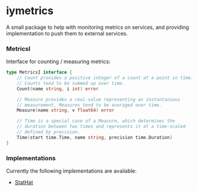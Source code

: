 iymetrics
=========

A small package to help with monitoring metrics on services, and providing implementation to push them to external services.

### MetricsI

Interface for counting / measuring metrics:

```go
type MetricsI interface {
	// Count provides a positive integer of a count at a point in time.
	// Counts tend to be summed up over time.
	Count(name string, i int) error

	// Measure provides a real-value representing an instantanious
	// measurement. Measures tend to be averaged over time.
	Measure(name string, v float64) error

	// Time is a special case of a Measure, which determines the
	// duration between two times and represents it at a time-scaled
	// defined by precision.
	Time(start time.Time, name string, precision time.Duration)
}
```

### Implementations

Currently the following implementations are available:

 - [StatHat](sh/README.md)
